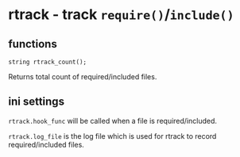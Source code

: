 rtrack - track `require()`/`include()`
=======================================


functions
---------

```
string rtrack_count();
```
Returns total count of required/included files.


ini settings
------------

`rtrack.hook_func` will be called when a file is required/included.

`rtrack.log_file` is the log file which is used for rtrack to record required/included files.


